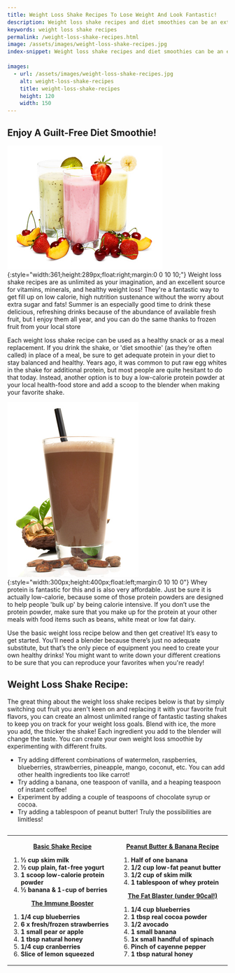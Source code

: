 ```yaml
---
title: Weight Loss Shake Recipes To Lose Weight And Look Fantastic!
description: Weight loss shake recipes and diet smoothies can be an extremely effective and healthy way to lose weight fast! They're also great for a quick snack so try these recipes today!
keywords: weight loss shake recipes
permalink: /weight-loss-shake-recipes.html
image: /assets/images/weight-loss-shake-recipes.jpg
index-snippet: Weight loss shake recipes and diet smoothies can be an extremely effective and healthy way to lose weight fast! They're also great for a quick snack so try these recipes today!

images:
  - url: /assets/images/weight-loss-shake-recipes.jpg
    alt: weight-loss-shake-recipes
    title: weight-loss-shake-recipes
    height: 120
    width: 150
---
```


## Enjoy A Guilt-Free Diet Smoothie!
![weight loss shake recipes to help get in shape](/assets/images/weight-loss-shake-recipes.jpg){:style="width:361;height:289px;float:right;margin:0 0 10 10;"}
Weight loss shake recipes are as unlimited as your imagination, and an excellent source for vitamins, minerals, and healthy weight loss! They're a fantastic way to get fill up on low calorie, high nutrition sustenance without the worry about extra sugar and fats! Summer is an especially good time to drink these delicious, refreshing drinks because of the abundance of available fresh fruit, but I enjoy them all year, and you can do the same thanks to frozen fruit from your local store

Each weight loss shake recipe can be used as a healthy snack or as a meal replacement. If you drink the shake, or 'diet smoothie' (as they’re often called) in place of a meal, be sure to get adequate protein in your diet to stay balanced and healthy. Years ago, it was common to put raw egg whites in the shake for additional protein, but most people are quite hesitant to do that today. Instead, another option is to buy a low-calorie protein powder at your local health-food store and add a scoop to the blender when making your favorite shake.

![A weight loss shake is a great snack](/assets/images/weight-loss-shakes.jpg){:style="width:300px;height:400px;float:left;margin:0 10 10 0"}
Whey protein is fantastic for this and is also very affordable. Just be sure it is actually low-calorie, because some of those protein powders are designed to help people 'bulk up' by being calorie intensive. If you don’t use the protein powder, make sure that you make up for the protein at your other meals with food items such as beans, white meat or low fat dairy.

Use the basic weight loss recipe below and then get creative! It’s easy to get started. You’ll need a blender because there’s just no adequate substitute, but that’s the only piece of equipment you need to create your own healthy drinks! You might want to write down your different creations to be sure that you can reproduce your favorites when you're ready!

## Weight Loss Shake Recipe:
The great thing about the weight loss shake recipes below is that by simply switching out fruit you aren't keen on and replacing it with your favorite fruit flavors, you can create an almost unlimited range of fantastic tasting shakes to keep you on track for your weight loss goals. Blend with ice, the more you add, the thicker the shake! Each ingredient you add to the blender will change the taste. You can create your own weight loss smoothie by experimenting with different fruits.

* Try adding different combinations of watermelon, raspberries, blueberries, strawberries, pineapple, mango, coconut, etc. You can add other health ingredients too like carrot!
* Try adding a banana, one teaspoon of vanilla, and a heaping teaspoon of instant coffee!  
* Experiment by adding a couple of teaspoons of chocolate syrup or cocoa. 
* Try adding a tablespoon of peanut butter! Truly the possibilities are limitless!

<div style="overflow-x: auto;">
    <table class="columns_block grid_block" border="0" style="width: 100%;">
        <tbody>
            <tr>
                <td class="column_0" style="width: 50%;vertical-align:top;">
                    <p style="text-align: center;"><u><b>Basic Shake Recipe</b></u><br></p>
                    <ol>
                        <li><b>½ cup skim milk</b></li>
                        <li><b>½ cup plain, fat-free yogurt</b></li>
                        <li><b>1 scoop low-calorie protein powder<br></b></li>
                        <li><b>½ banana &amp; 1-cup of berries</b></li>
                    </ol>
                    <p style="text-align: center;"><u><b>The Immune Booster</b></u><br></p>
                    <ol>
                        <li><b>1/4 cup blueberries</b></li>
                        <li><b>6 x fresh/frozen strawberries<br></b></li>
                        <li><b>1 small pear or apple<br></b></li>
                        <li><b>1 tbsp natural honey</b></li>
                        <li><b>1/4 cup cranberries</b></li>
                        <li><b>Slice of lemon squeezed<br></b></li>
                    </ol>
                </td>
                <td class="column_1" style="width: 50%;vertical-align:top;">
                    <p style="text-align: center;"><u><b>Peanut Butter &amp; Banana Recipe</b></u><br></p>
                    <ol>
                        <li><b>Half of one banana</b></li>
                        <li><b>1/2 cup low-fat peanut butter</b></li>
                        <li><b>1/2 cup of skim milk</b></li>
                        <li><b>1 tablespoon of whey protein</b><br></li>
                    </ol>
                    <p style="text-align: center;"><u><b>The Fat Blaster (under 90cal!)</b></u></p>
                    <ol>
                        <li><b>1/4 cup blueberries</b></li>
                        <li><b>1 tbsp real cocoa powder</b><br></li>
                        <li><b>1/2 avocado</b></li>
                        <li><b>1 small banana</b></li>
                        <li><b>1x small handful of spinach</b><br></li>
                        <li><b>Pinch of cayenne pepper</b><br></li>
                        <li><b>1 tbsp natural honey</b></li>
                    </ol>
                </td>
            </tr>
        </tbody>
    </table>
</div>